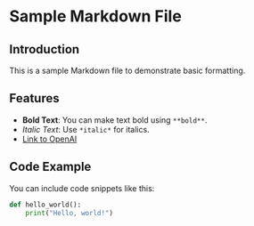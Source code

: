 # Sample Markdown File

## Introduction

This is a sample Markdown file to demonstrate basic formatting.

## Features

- **Bold Text**: You can make text bold using `**bold**`.
- *Italic Text*: Use `*italic*` for italics.
- [Link to OpenAI](https://www.openai.com)

## Code Example

You can include code snippets like this:

```python
def hello_world():
    print("Hello, world!")
